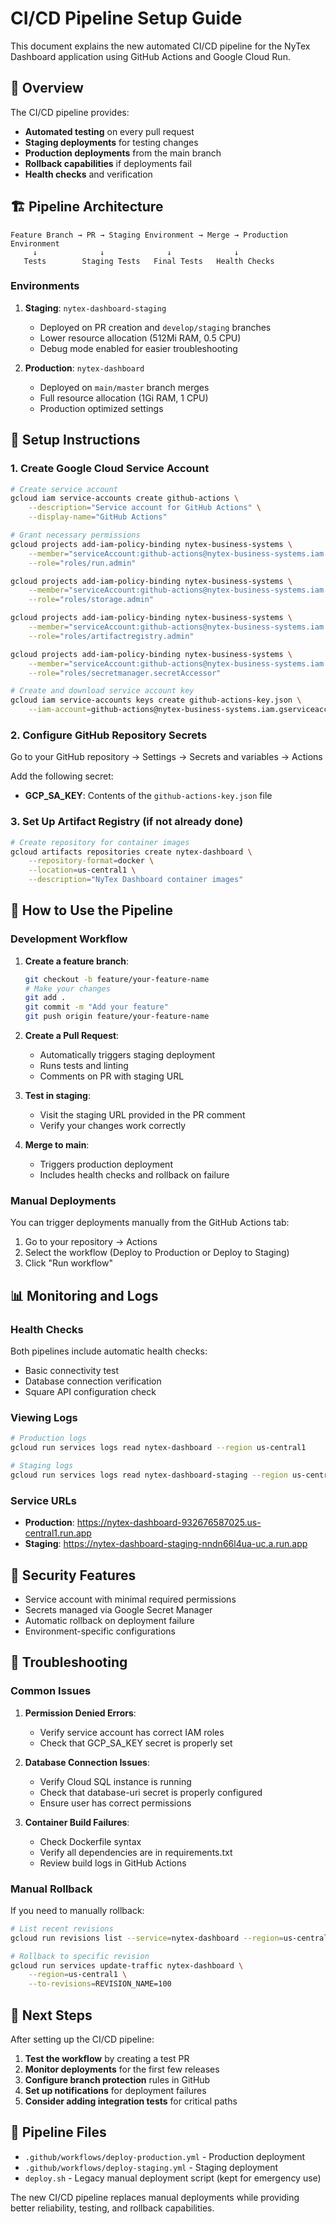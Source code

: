 # CI/CD Pipeline Setup Guide

This document explains the new automated CI/CD pipeline for the NyTex Dashboard application using GitHub Actions and Google Cloud Run.

## 🎯 Overview

The CI/CD pipeline provides:
- **Automated testing** on every pull request
- **Staging deployments** for testing changes
- **Production deployments** from the main branch
- **Rollback capabilities** if deployments fail
- **Health checks** and verification

## 🏗️ Pipeline Architecture

```
Feature Branch → PR → Staging Environment → Merge → Production Environment
     ↓              ↓              ↓              ↓
   Tests        Staging Tests   Final Tests   Health Checks
```

### Environments

1. **Staging**: `nytex-dashboard-staging`
   - Deployed on PR creation and `develop/staging` branches
   - Lower resource allocation (512Mi RAM, 0.5 CPU)
   - Debug mode enabled for easier troubleshooting

2. **Production**: `nytex-dashboard`
   - Deployed on `main/master` branch merges
   - Full resource allocation (1Gi RAM, 1 CPU)
   - Production optimized settings

## 🔧 Setup Instructions

### 1. Create Google Cloud Service Account

```bash
# Create service account
gcloud iam service-accounts create github-actions \
    --description="Service account for GitHub Actions" \
    --display-name="GitHub Actions"

# Grant necessary permissions
gcloud projects add-iam-policy-binding nytex-business-systems \
    --member="serviceAccount:github-actions@nytex-business-systems.iam.gserviceaccount.com" \
    --role="roles/run.admin"

gcloud projects add-iam-policy-binding nytex-business-systems \
    --member="serviceAccount:github-actions@nytex-business-systems.iam.gserviceaccount.com" \
    --role="roles/storage.admin"

gcloud projects add-iam-policy-binding nytex-business-systems \
    --member="serviceAccount:github-actions@nytex-business-systems.iam.gserviceaccount.com" \
    --role="roles/artifactregistry.admin"

gcloud projects add-iam-policy-binding nytex-business-systems \
    --member="serviceAccount:github-actions@nytex-business-systems.iam.gserviceaccount.com" \
    --role="roles/secretmanager.secretAccessor"

# Create and download service account key
gcloud iam service-accounts keys create github-actions-key.json \
    --iam-account=github-actions@nytex-business-systems.iam.gserviceaccount.com
```

### 2. Configure GitHub Repository Secrets

Go to your GitHub repository → Settings → Secrets and variables → Actions

Add the following secret:

- **GCP_SA_KEY**: Contents of the `github-actions-key.json` file

### 3. Set Up Artifact Registry (if not already done)

```bash
# Create repository for container images
gcloud artifacts repositories create nytex-dashboard \
    --repository-format=docker \
    --location=us-central1 \
    --description="NyTex Dashboard container images"
```

## 🚀 How to Use the Pipeline

### Development Workflow

1. **Create a feature branch**:
   ```bash
   git checkout -b feature/your-feature-name
   # Make your changes
   git add .
   git commit -m "Add your feature"
   git push origin feature/your-feature-name
   ```

2. **Create a Pull Request**:
   - Automatically triggers staging deployment
   - Runs tests and linting
   - Comments on PR with staging URL

3. **Test in staging**:
   - Visit the staging URL provided in the PR comment
   - Verify your changes work correctly

4. **Merge to main**:
   - Triggers production deployment
   - Includes health checks and rollback on failure

### Manual Deployments

You can trigger deployments manually from the GitHub Actions tab:

1. Go to your repository → Actions
2. Select the workflow (Deploy to Production or Deploy to Staging)
3. Click "Run workflow"

## 📊 Monitoring and Logs

### Health Checks

Both pipelines include automatic health checks:
- Basic connectivity test
- Database connection verification
- Square API configuration check

### Viewing Logs

```bash
# Production logs
gcloud run services logs read nytex-dashboard --region us-central1

# Staging logs
gcloud run services logs read nytex-dashboard-staging --region us-central1
```

### Service URLs

- **Production**: https://nytex-dashboard-932676587025.us-central1.run.app
- **Staging**: https://nytex-dashboard-staging-nndn66l4ua-uc.a.run.app

## 🔐 Security Features

- Service account with minimal required permissions
- Secrets managed via Google Secret Manager
- Automatic rollback on deployment failure
- Environment-specific configurations

## 🚨 Troubleshooting

### Common Issues

1. **Permission Denied Errors**:
   - Verify service account has correct IAM roles
   - Check that GCP_SA_KEY secret is properly set

2. **Database Connection Issues**:
   - Verify Cloud SQL instance is running
   - Check that database-uri secret is properly configured
   - Ensure user has correct permissions

3. **Container Build Failures**:
   - Check Dockerfile syntax
   - Verify all dependencies are in requirements.txt
   - Review build logs in GitHub Actions

### Manual Rollback

If you need to manually rollback:

```bash
# List recent revisions
gcloud run revisions list --service=nytex-dashboard --region=us-central1

# Rollback to specific revision
gcloud run services update-traffic nytex-dashboard \
    --region=us-central1 \
    --to-revisions=REVISION_NAME=100
```

## 🎯 Next Steps

After setting up the CI/CD pipeline:

1. **Test the workflow** by creating a test PR
2. **Monitor deployments** for the first few releases
3. **Configure branch protection** rules in GitHub
4. **Set up notifications** for deployment failures
5. **Consider adding integration tests** for critical paths

## 📝 Pipeline Files

- `.github/workflows/deploy-production.yml` - Production deployment
- `.github/workflows/deploy-staging.yml` - Staging deployment
- `deploy.sh` - Legacy manual deployment script (kept for emergency use)

The new CI/CD pipeline replaces manual deployments while providing better reliability, testing, and rollback capabilities. 